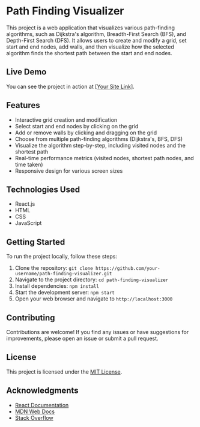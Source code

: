 # Path Finding Visualizer

This project is a web application that visualizes various path-finding algorithms, such as Dijkstra's algorithm, Breadth-First Search (BFS), and Depth-First Search (DFS). It allows users to create and modify a grid, set start and end nodes, add walls, and then visualize how the selected algorithm finds the shortest path between the start and end nodes.

## Live Demo

You can see the project in action at [[Your Site Link]](https://visualizer-project.netlify.app/).

## Features

- Interactive grid creation and modification
- Select start and end nodes by clicking on the grid
- Add or remove walls by clicking and dragging on the grid
- Choose from multiple path-finding algorithms (Dijkstra's, BFS, DFS)
- Visualize the algorithm step-by-step, including visited nodes and the shortest path
- Real-time performance metrics (visited nodes, shortest path nodes, and time taken)
- Responsive design for various screen sizes

## Technologies Used

- React.js
- HTML
- CSS
- JavaScript

## Getting Started

To run the project locally, follow these steps:

1. Clone the repository: `git clone https://github.com/your-username/path-finding-visualizer.git`
2. Navigate to the project directory: `cd path-finding-visualizer`
3. Install dependencies: `npm install`
4. Start the development server: `npm start`
5. Open your web browser and navigate to `http://localhost:3000`

## Contributing

Contributions are welcome! If you find any issues or have suggestions for improvements, please open an issue or submit a pull request.

## License

This project is licensed under the [MIT License](LICENSE).

## Acknowledgments

- [React Documentation](https://reactjs.org/docs/getting-started.html)
- [MDN Web Docs](https://developer.mozilla.org/en-US/)
- [Stack Overflow](https://stackoverflow.com/)
